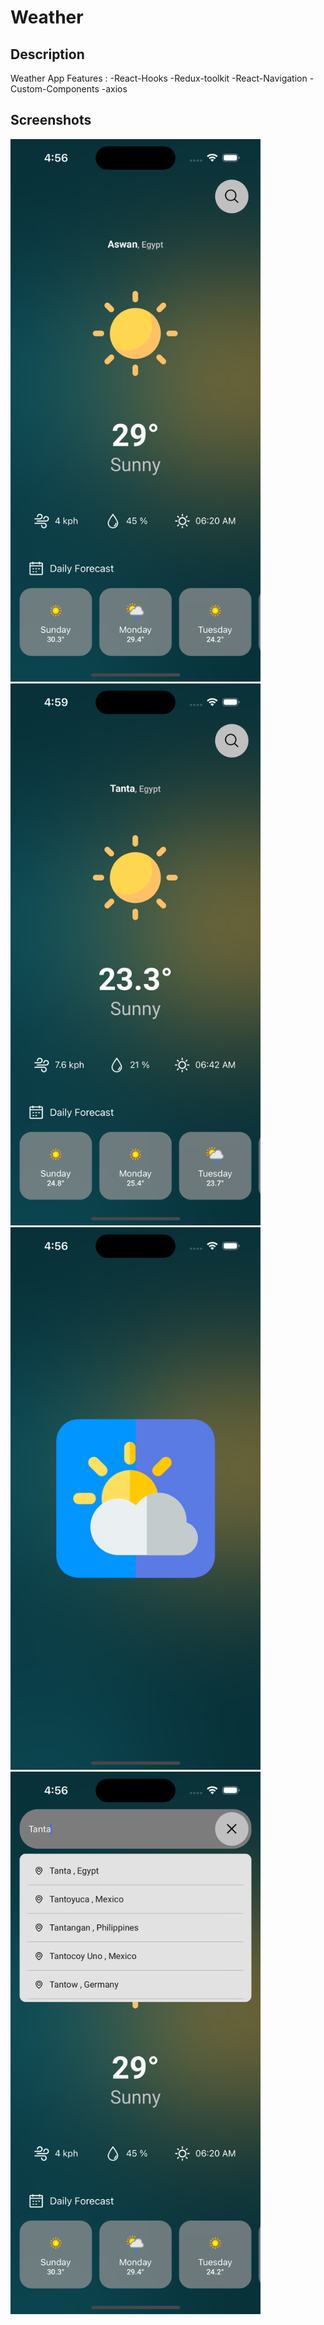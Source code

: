 # Weather

## Description

Weather App
Features : -React-Hooks -Redux-toolkit -React-Navigation -Custom-Components -axios

## Screenshots

<img src="/src/screenShots/home1.png" width="400" alt="Screenshot 1">
<img src="/src/screenShots/home2.png" width="400" alt="Screenshot 2">
<img src="/src/screenShots/splash.png" width="400" alt="Screenshot 3">
<img src="/src/screenShots/search.png" width="400" alt="Screenshot 4">
